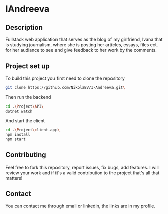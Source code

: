 # IAndreeva

## Description

Fullstack web application that serves as the blog of my girlfriend, Ivana that is studying
journalism, where she is posting her articles, essays, files ect. for her audiance to see
and give feedback to her work by the comments.

## Project set up

To build this project you first need to clone the repository

```bash
git clone https://github.com/NikolaBV/I-Andreeva.git\
```

Then run the backend

```bash
cd .\Project\API\
dotnet watch
```

And start the client

```bash
cd .\Project\client-app\
npm install
npm start
```

## Contributing

Feel free to fork this repository, report issues, fix bugs, add features.
I will review your work and if it's a valid contribution to the project that's all that matters!

## Contact

You can contact me through email or linkedin, the links are in my profile.
